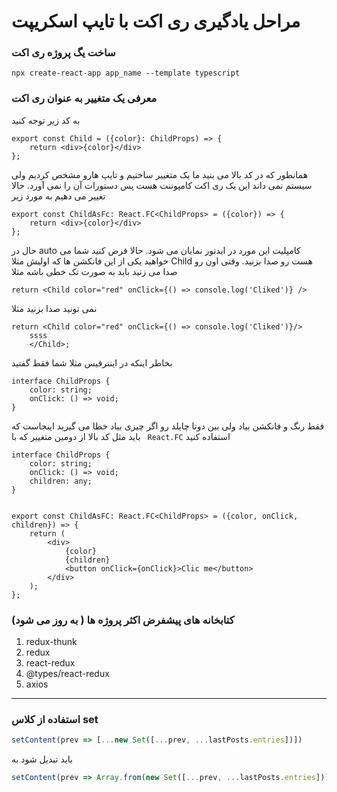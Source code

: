 # مراحل یادگیری ری اکت با تایپ اسکریپت

### ساخت یگ پروژه ری اکت
```
npx create-react-app app_name --template typescript
```

### معرفی یک متغییر به عنوان ری اکت

به کد زیر توجه کنید

```tsx
export const Child = ({color}: ChildProps) => {
    return <div>{color}</div>
};
```
همانطور که در کد بالا می بنید ما یک متغییر ساختیم و تایپ هارو مشخص کردیم ولی سیستم نمی داند این یک ری اکت کامپوننت هست پس دستورات آن را نمی آورد. حالا تغییر می دهیم به مورد زیر
```tsx
export const ChildAsFc: React.FC<ChildProps> = ({color}) => {
    return <div>{color}</div>
};
```
حال در auto کامپلیت این مورد در ایدتور نمایان می شود. حالا فرض کنید شما می خواهید یکی از این فانکشن ها که اولیش مثلا Child هست رو صدا بزنید. وقتی اون رو صدا می زنید باید به صورت تک خطی باشه مثلا
```tsx
return <Child color="red" onClick={() => console.log('Cliked')} />
```
نمی تونید صدا بزنید مثلا
```tsx
return <Child color="red" onClick={() => console.log('Cliked')}/>
    ssss
    </Child>;
```
بخاطر اینکه در اینترفیس مثلا شما فقط گفتید

```tsx
interface ChildProps {
    color: string;
    onClick: () => void;
}
```
فقط رنگ و فانکشن بیاد ولی بین دوتا چایلد رو اگر چیزی بیاد خطا می گیرید اینجاست که باید مثل کد بالا از دومین متغییر که با ` React.FC` استفاده کنید

```tsx
interface ChildProps {
    color: string;
    onClick: () => void;
    children: any;
}


export const ChildAsFC: React.FC<ChildProps> = ({color, onClick, children}) => {
    return (
        <div>
            {color}
            {children}
            <button onClick={onClick}>Clic me</button>
        </div>
    );
};
```

### کتابخانه های پیشفرض اکثر پروژه ها ( به روز می شود)

1. redux-thunk
2. redux
3. react-redux
4. @types/react-redux
5. axios


---

### استفاده از کلاس set

```ts
setContent(prev => [...new Set([...prev, ...lastPosts.entries])])
```
باید تبدیل شود به
```ts
setContent(prev => Array.from(new Set([...prev, ...lastPosts.entries])));
```
